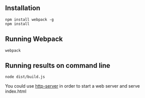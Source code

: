 ## Installation
```
npm install webpack -g
npm install
```

## Running Webpack
```
webpack
```

## Running results on command line
```
node dist/build.js
```

You could use [http-server](https://www.npmjs.com/package/http-server) in order to start a web server and serve index.html

